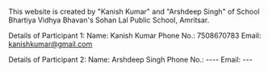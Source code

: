 This website is created by "Kanish Kumar" and "Arshdeep Singh" of School Bhartiya Vidhya Bhavan's Sohan Lal Public School, Amritsar.

Details of Participant 1:
Name: Kanish Kumar
Phone No.: 7508670783
Email: kanishkumar@gmail.com

Details of Participant 2:
Name: Arshdeep Singh
Phone No.: ----
Email: ---
